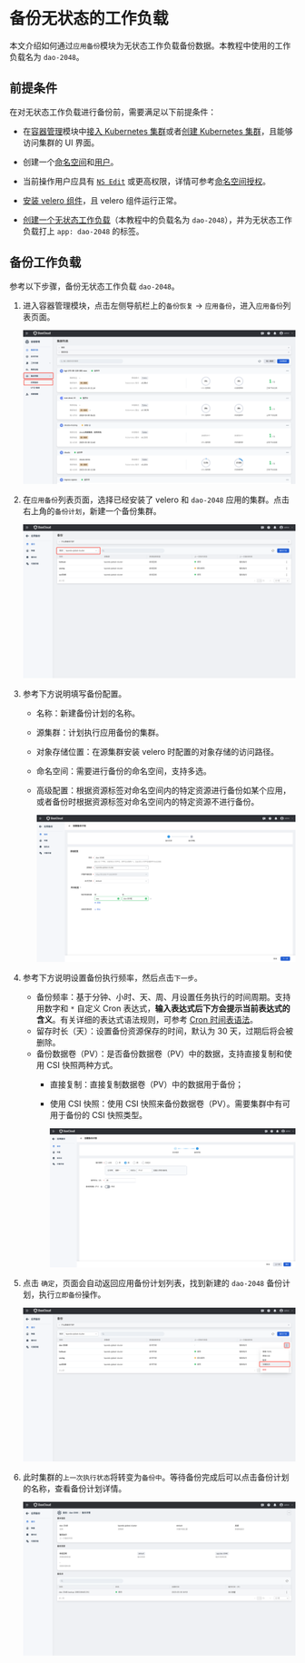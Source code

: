 # 备份无状态的工作负载

本文介绍如何通过`应用备份`模块为无状态工作负载备份数据。本教程中使用的工作负载名为 `dao-2048`。

## 前提条件

在对无状态工作负载进行备份前，需要满足以下前提条件：

- 在[容器管理](../../intro/what.md)模块中[接入 Kubernetes 集群](../clusters/integrate-cluster.md)或者[创建 Kubernetes 集群](../clusters/create-cluster.md)，且能够访问集群的 UI 界面。

- 创建一个[命名空间](../namespaces/createns.md)和[用户](../../../ghippo/user-guide/access-control/user.md)。

- 当前操作用户应具有 [`NS Edit`](../permissions/permission-brief.md#ns-edit) 或更高权限，详情可参考[命名空间授权](../namespaces/createns.md)。

- [安装 velero 组件](install-velero.md)，且 velero 组件运行正常。

- [创建一个无状态工作负载](../workloads/create-deployment.md)（本教程中的负载名为 `dao-2048`），并为无状态工作负载打上 `app: dao-2048` 的标签。

## 备份工作负载

参考以下步骤，备份无状态工作负载 `dao-2048`。

1. 进入容器管理模块，点击左侧导航栏上的`备份恢复` -> `应用备份`，进入`应用备份`列表页面。

    ![集群列表](../../images/backupd20481.png)

2. 在`应用备份`列表页面，选择已经安装了 velero 和 `dao-2048` 应用的集群。点击右上角的`备份计划`，新建一个备份集群。

    ![应用备份](../../images/backupd20482.png)

3. 参考下方说明填写备份配置。

    - 名称：新建备份计划的名称。
    - 源集群：计划执行应用备份的集群。
    - 对象存储位置：在源集群安装 velero 时配置的对象存储的访问路径。
    - 命名空间：需要进行备份的命名空间，支持多选。
    - 高级配置：根据资源标签对命名空间内的特定资源进行备份如某个应用，或者备份时根据资源标签对命名空间内的特定资源不进行备份。

        ![操作菜单](../../images/backupd20483.png)

4. 参考下方说明设置备份执行频率，然后点击`下一步`。

    - 备份频率：基于分钟、小时、天、周、月设置任务执行的时间周期。支持用数字和 `*` 自定义 Cron 表达式，**输入表达式后下方会提示当前表达式的含义**。有关详细的表达式语法规则，可参考 [Cron 时间表语法](https://kubernetes.io/zh-cn/docs/concepts/workloads/controllers/cron-jobs/#cron-schedule-syntax)。
    - 留存时长（天）：设置备份资源保存的时间，默认为 30 天，过期后将会被删除。
    - 备份数据卷（PV）：是否备份数据卷（PV）中的数据，支持直接复制和使用 CSI 快照两种方式。
        - 直接复制：直接复制数据卷（PV）中的数据用于备份；
        - 使用 CSI 快照：使用 CSI 快照来备份数据卷（PV）。需要集群中有可用于备份的 CSI 快照类型。

            ![操作菜单](../../images/backupd20484.png)

5. 点击 `确定`，页面会自动返回应用备份计划列表，找到新建的 `dao-2048` 备份计划，执行`立即备份`操作。

    ![操作菜单](../../images/backupd20485.png)

6. 此时集群的`上一次执行状态`将转变为`备份中`。等待备份完成后可以点击备份计划的名称，查看备份计划详情。

    ![操作菜单](../../images/backupd20486.png)
